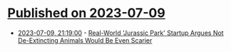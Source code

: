 # [Published on 2023-07-09](index.md)

* [2023-07-09, 21:19:00](https://science.slashdot.org/story/23/07/09/2116236/real-world-jurassic-park-startup-argues-not-de-extincting-animals-would-be-even-scarier?utm_source=rss1.0mainlinkanon&utm_medium=feed) - [Real-World 'Jurassic Park' Startup Argues Not De-Extincting Animals Would Be Even Scarier](https://science.slashdot.org/story/23/07/09/2116236/real-world-jurassic-park-startup-argues-not-de-extincting-animals-would-be-even-scarier?utm_source=rss1.0mainlinkanon&utm_medium=feed)

